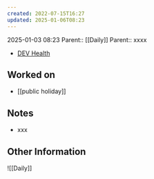 ```yaml
---
created: 2022-07-15T16:27
updated: 2025-01-06T08:23
---
```

2025-01-03 08:23
Parent:: [[Daily]] 
Parent:: xxxx

- [DEV Health](https://health-configdev.mixtelematics.com/public/mapshow.htm?id=2001&mapid=1A35514B-E08F-4B7C-90B8-CD1774AE8CA3)

## Worked on

- [[public holiday]]

## Notes

- xxx

## Other Information

![[Daily]]
